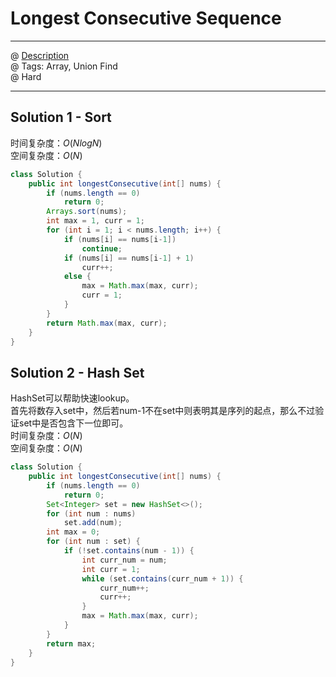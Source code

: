 # Longest Consecutive Sequence
------------------
@ [Description](https://leetcode.com/problems/longest-consecutive-sequence/)  
@ Tags: Array, Union Find    
@ Hard

------------------
## Solution 1 - Sort
时间复杂度：$O(NlogN)$  
空间复杂度：$O(N)$  
```java
class Solution {
    public int longestConsecutive(int[] nums) {
        if (nums.length == 0)
            return 0;
        Arrays.sort(nums);
        int max = 1, curr = 1;
        for (int i = 1; i < nums.length; i++) {
            if (nums[i] == nums[i-1])
                continue;
            if (nums[i] == nums[i-1] + 1)
                curr++;
            else {
                max = Math.max(max, curr);
                curr = 1;
            }
        }
        return Math.max(max, curr);
    }
}
```

## Solution 2 - Hash Set
HashSet可以帮助快速lookup。  
首先将数存入set中，然后若num-1不在set中则表明其是序列的起点，那么不过验证set中是否包含下一位即可。  
时间复杂度：$O(N)$  
空间复杂度：$O(N)$ 
```java
class Solution {
    public int longestConsecutive(int[] nums) {
        if (nums.length == 0)
            return 0;
        Set<Integer> set = new HashSet<>();
        for (int num : nums)
            set.add(num);
        int max = 0;
        for (int num : set) {
            if (!set.contains(num - 1)) {
                int curr_num = num;
                int curr = 1;
                while (set.contains(curr_num + 1)) {
                    curr_num++;
                    curr++;
                }
                max = Math.max(max, curr);
            }
        }
        return max;
    }
}
```
